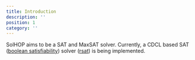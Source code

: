 ```yaml
---
title: Introduction
description: ''
position: 1
category: ''
---
```


SolHOP aims to be a SAT and MaxSAT solver.
Currently, a CDCL based SAT ([boolean satisfiability](https://en.wikipedia.org/wiki/Boolean_satisfiability_problem)) solver ([rsat](/rsat)) is being implemented.
